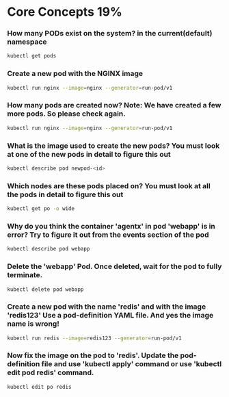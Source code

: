 # Core Concepts 19%

### How many PODs exist on the system? in the current(default) namespace
<p>
  
```bash
kubectl get pods
```

</p>

### Create a new pod with the NGINX image
<p>

```bash
kubectl run nginx --image=nginx --generator=run-pod/v1
```

</p>

### How many pods are created now? Note: We have created a few more pods. So please check again.
<p>

```bash
kubectl run nginx --image=nginx --generator=run-pod/v1
```

</p>

### What is the image used to create the new pods? You must look at one of the new pods in detail to figure this out
<p>

```bash
kubectl describe pod newpod-<id>
```

</p>

### Which nodes are these pods placed on? You must look at all the pods in detail to figure this out
<p>

```bash
kubectl get po -o wide
```

</p>

### Why do you think the container 'agentx' in pod 'webapp' is in error? Try to figure it out from the events section of the pod
<p>

```bash
kubectl describe pod webapp
```

</p>

### Delete the 'webapp' Pod. Once deleted, wait for the pod to fully terminate.
<p>

```bash
kubectl delete pod webapp
```

</p>

### Create a new pod with the name 'redis' and with the image 'redis123' Use a pod-definition YAML file. And yes the image name is wrong!
<p>

```bash
kubectl run redis --image=redis123 --generator=run-pod/v1
```

</p>

### Now fix the image on the pod to 'redis'. Update the pod-definition file and use 'kubectl apply' command or use 'kubectl edit pod redis' command.
<p>

```bash
kubectl edit po redis
```

</p>
